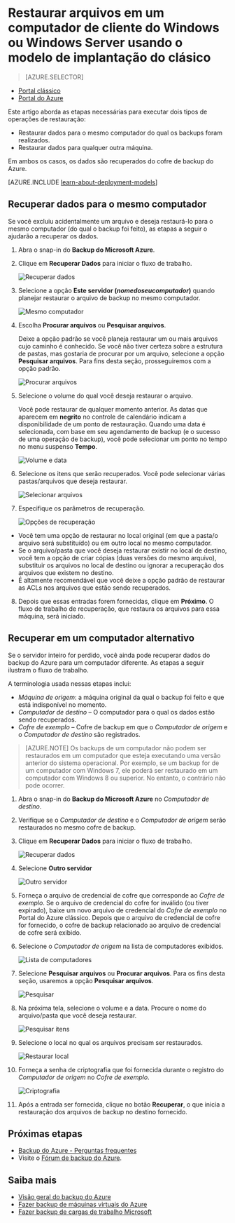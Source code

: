 <properties
   pageTitle="Restaurar dados para um Windows Server ou Client do Azure usando o modelo de implantação clássico | Microsoft Azure"
   description="Saiba como restaurar de um Windows Server ou Windows Client."
   services="backup"
   documentationCenter=""
   authors="saurabhsensharma"
   manager="shivamg"
   editor=""/>

<tags
   ms.service="backup"
   ms.workload="storage-backup-recovery"
	 ms.tgt_pltfrm="na"
	 ms.devlang="na"
	 ms.topic="article"
	 ms.date="08/02/2016"
	 ms.author="trinadhk; jimpark; markgal;"/>

# Restaurar arquivos em um computador de cliente do Windows ou Windows Server usando o modelo de implantação do clásico

> [AZURE.SELECTOR]
- [Portal clássico](backup-azure-restore-windows-server-classic.md)
- [Portal do Azure](backup-azure-restore-windows-server.md)

Este artigo aborda as etapas necessárias para executar dois tipos de operações de restauração:

- Restaurar dados para o mesmo computador do qual os backups foram realizados.
- Restaurar dados para qualquer outra máquina.

Em ambos os casos, os dados são recuperados do cofre de backup do Azure.

[AZURE.INCLUDE [learn-about-deployment-models](../../includes/learn-about-deployment-models-classic-include.md)]

## Recuperar dados para o mesmo computador
Se você excluiu acidentalmente um arquivo e deseja restaurá-lo para o mesmo computador (do qual o backup foi feito), as etapas a seguir o ajudarão a recuperar os dados.

1. Abra o snap-in do **Backup do Microsoft Azure**.
2. Clique em **Recuperar Dados** para iniciar o fluxo de trabalho.

    ![Recuperar dados](./media/backup-azure-restore-windows-server-classic/recover.png)

3. Selecione a opção **Este servidor (*nomedoseucomputador*)** quando planejar restaurar o arquivo de backup no mesmo computador.

    ![Mesmo computador](./media/backup-azure-restore-windows-server-classic/samemachine.png)

4. Escolha **Procurar arquivos** ou **Pesquisar arquivos**.

    Deixe a opção padrão se você planeja restaurar um ou mais arquivos cujo caminho é conhecido. Se você não tiver certeza sobre a estrutura de pastas, mas gostaria de procurar por um arquivo, selecione a opção **Pesquisar arquivos**. Para fins desta seção, prosseguiremos com a opção padrão.

    ![Procurar arquivos](./media/backup-azure-restore-windows-server-classic/browseandsearch.png)

5. Selecione o volume do qual você deseja restaurar o arquivo.

    Você pode restaurar de qualquer momento anterior. As datas que aparecem em **negrito** no controle de calendário indicam a disponibilidade de um ponto de restauração. Quando uma data é selecionada, com base em seu agendamento de backup (e o sucesso de uma operação de backup), você pode selecionar um ponto no tempo no menu suspenso **Tempo**.

    ![Volume e data](./media/backup-azure-restore-windows-server-classic/volanddate.png)

6. Selecione os itens que serão recuperados. Você pode selecionar várias pastas/arquivos que deseja restaurar.

    ![Selecionar arquivos](./media/backup-azure-restore-windows-server-classic/selectfiles.png)

7. Especifique os parâmetros de recuperação.

    ![Opções de recuperação](./media/backup-azure-restore-windows-server-classic/recoveroptions.png)

  - Você tem uma opção de restaurar no local original (em que a pasta/o arquivo será substituído) ou em outro local no mesmo computador.
  - Se o arquivo/pasta que você deseja restaurar existir no local de destino, você tem a opção de criar cópias (duas versões do mesmo arquivo), substituir os arquivos no local de destino ou ignorar a recuperação dos arquivos que existem no destino.
  - É altamente recomendável que você deixe a opção padrão de restaurar as ACLs nos arquivos que estão sendo recuperados.

8. Depois que essas entradas forem fornecidas, clique em **Próximo**. O fluxo de trabalho de recuperação, que restaura os arquivos para essa máquina, será iniciado.

## Recuperar em um computador alternativo
Se o servidor inteiro for perdido, você ainda pode recuperar dados do backup do Azure para um computador diferente. As etapas a seguir ilustram o fluxo de trabalho.

A terminologia usada nessas etapas inclui:

- *Máquina de origem*: a máquina original da qual o backup foi feito e que está indisponível no momento.
- *Computador de destino* – O computador para o qual os dados estão sendo recuperados.
- *Cofre de exemplo* – Cofre de backup em que o *Computador de origem* e o *Computador de destino* são registrados. <br/>

> [AZURE.NOTE] Os backups de um computador não podem ser restaurados em um computador que esteja executando uma versão anterior do sistema operacional. Por exemplo, se um backup for de um computador com Windows 7, ele poderá ser restaurado em um computador com Windows 8 ou superior. No entanto, o contrário não pode ocorrer.

1. Abra o snap-in do **Backup do Microsoft Azure** no *Computador de destino*.
2. Verifique se o *Computador de destino* e o *Computador de origem* serão restaurados no mesmo cofre de backup.
3. Clique em **Recuperar Dados** para iniciar o fluxo de trabalho.

    ![Recuperar dados](./media/backup-azure-restore-windows-server-classic/recover.png)

4. Selecione **Outro servidor**

    ![Outro servidor](./media/backup-azure-restore-windows-server-classic/anotherserver.png)

5. Forneça o arquivo de credencial de cofre que corresponde ao *Cofre de exemplo*. Se o arquivo de credencial do cofre for inválido (ou tiver expirado), baixe um novo arquivo de credencial do *Cofre de exemplo* no Portal do Azure clássico. Depois que o arquivo de credencial de cofre for fornecido, o cofre de backup relacionado ao arquivo de credencial de cofre será exibido.

6. Selecione o *Computador de origem* na lista de computadores exibidos.

    ![Lista de computadores](./media/backup-azure-restore-windows-server-classic/machinelist.png)

7. Selecione **Pesquisar arquivos** ou **Procurar arquivos**. Para os fins desta seção, usaremos a opção **Pesquisar arquivos**.

    ![Pesquisar](./media/backup-azure-restore-windows-server-classic/search.png)

8. Na próxima tela, selecione o volume e a data. Procure o nome do arquivo/pasta que você deseja restaurar.

    ![Pesquisar itens](./media/backup-azure-restore-windows-server-classic/searchitems.png)

9. Selecione o local no qual os arquivos precisam ser restaurados.

    ![Restaurar local](./media/backup-azure-restore-windows-server-classic/restorelocation.png)

10. Forneça a senha de criptografia que foi fornecida durante o registro do *Computador de origem* no *Cofre de exemplo*.

    ![Criptografia](./media/backup-azure-restore-windows-server-classic/encryption.png)

11. Após a entrada ser fornecida, clique no botão **Recuperar**, o que inicia a restauração dos arquivos de backup no destino fornecido.

## Próximas etapas
- [Backup do Azure - Perguntas frequentes](backup-azure-backup-faq.md)
- Visite o [Fórum de backup do Azure](http://go.microsoft.com/fwlink/p/?LinkId=290933).

## Saiba mais
- [Visão geral do backup do Azure](http://go.microsoft.com/fwlink/p/?LinkId=222425)
- [Fazer backup de máquinas virtuais do Azure](backup-azure-vms-introduction.md)
- [Fazer backup de cargas de trabalho Microsoft](backup-azure-dpm-introduction.md)

<!---HONumber=AcomDC_0803_2016-->